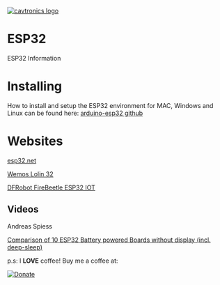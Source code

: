 [![cavtronics logo](https://cldup.com/BhJv2ZU0rj.jpg)](http://www.cavtronics.com "cavtronics")
# ESP32
ESP32 Information

# Installing
How to install and setup the ESP32 environment for MAC, Windows and Linux can be found here: 
[arduino-esp32 github](https://github.com/espressif/arduino-esp32)

# Websites

[esp32.net](http://esp32.net/)


[Wemos Lolin 32](https://wiki.wemos.cc/products:lolin32:lolin32)


[DFRobot FireBeetle ESP32 IOT](https://www.dfrobot.com/product-1590.html)

## Videos

Andreas Spiess

[Comparison of 10 ESP32 Battery powered Boards without display (incl. deep-sleep)
](https://www.youtube.com/watch?v=-769_YIeGmI)


p.s:
I **LOVE** coffee! Buy me a coffee at:   

[![Donate](https://img.shields.io/badge/Donate-PayPal-green.svg)](https://www.paypal.com/cgi-bin/webscr?cmd=_s-xclick&hosted_button_id=ZHBUNDXJXVW4U)




